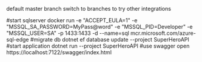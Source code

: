 default master branch
switch to branches to try other integrations

#start sqlserver
docker run -e "ACCEPT_EULA=1" -e "MSSQL_SA_PASSWORD=MyPass@word" -e "MSSQL_PID=Developer" -e "MSSQL_USER=SA" -p 1433:1433 -d --name=sql mcr.microsoft.com/azure-sql-edge
#migrate db
dotnet ef database update --project SuperHeroAPI
#start application
dotnet run --project SuperHeroAPI
#use swagger
open https://localhost:7122/swagger/index.html